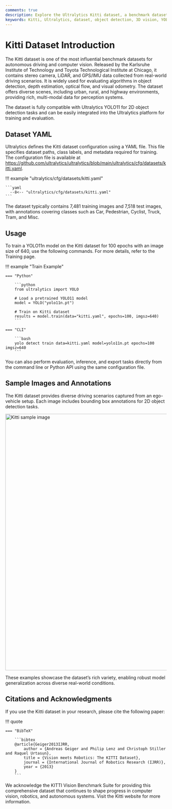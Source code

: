 ```yaml
---
comments: true
description: Explore the Ultralytics Kitti dataset, a benchmark dataset for computer vision tasks such as 3D object detection, depth estimation, and autonomous driving perception.
keywords: Kitti, Ultralytics, dataset, object detection, 3D vision, YOLO11, training, validation, self-driving cars, computer vision
---
```


# Kitti Dataset Introduction

The Kitti dataset is one of the most influential benchmark datasets for autonomous driving and computer vision. Released by the Karlsruhe Institute of Technology and Toyota Technological Institute at Chicago, it contains stereo camera, LiDAR, and GPS/IMU data collected from real-world driving scenarios. It is widely used for evaluating algorithms in object detection, depth estimation, optical flow, and visual odometry. The dataset offers diverse scenes, including urban, rural, and highway environments, providing rich, multi-modal data for perception systems.

The dataset is fully compatible with Ultralytics YOLO11 for 2D object detection tasks and can be easily integrated into the Ultralytics platform for training and evaluation.

## Dataset YAML

Ultralytics defines the Kitti dataset configuration using a YAML file. This file specifies dataset paths, class labels, and metadata required for training. The configuration file is available at https://github.com/ultralytics/ultralytics/blob/main/ultralytics/cfg/datasets/kitti.yaml.

!!! example "ultralytics/cfg/datasets/kitti.yaml"

    ```yaml
      --8<-- "ultralytics/cfg/datasets/kitti.yaml"
    ```

The dataset typically contains 7,481 training images and 7,518 test images, with annotations covering classes such as Car, Pedestrian, Cyclist, Truck, Tram, and Misc.

## Usage
To train a YOLO11n model on the Kitti dataset for 100 epochs with an image size of 640, use the following commands. For more details, refer to the Training page.

!!! example "Train Example"

    === "Python"
    
        ```python
        from ultralytics import YOLO
    
        # Load a pretrained YOLO11 model
        model = YOLO("yolo11n.pt")
    
        # Train on Kitti dataset
        results = model.train(data="kitti.yaml", epochs=100, imgsz=640)
        ```
    
    === "CLI"
    
        ```bash
        yolo detect train data=kitti.yaml model=yolo11n.pt epochs=100 imgsz=640
        ```

You can also perform evaluation, inference, and export tasks directly from the command line or Python API using the same configuration file.

## Sample Images and Annotations

The Kitti dataset provides diverse driving scenarios captured from an ego-vehicle setup. Each image includes bounding box annotations for 2D object detection tasks.

<img src="https://github.com/ultralytics/docs/releases/download/0/kitti-dataset-sample.avif" alt="Kitti sample image" width="800">

These examples showcase the dataset’s rich variety, enabling robust model generalization across diverse real-world conditions.

## Citations and Acknowledgments

If you use the Kitti dataset in your research, please cite the following paper:

!!! quote

    === "BibTeX"
    
        ```bibtex
        @article{Geiger2013IJRR,
            author = {Andreas Geiger and Philip Lenz and Christoph Stiller and Raquel Urtasun},
            title = {Vision meets Robotics: The KITTI Dataset},
            journal = {International Journal of Robotics Research (IJRR)},
            year = {2013}
        }
        ```

We acknowledge the KITTI Vision Benchmark Suite for providing this comprehensive dataset that continues to shape progress in computer vision, robotics, and autonomous systems. Visit the Kitti website for more information.
